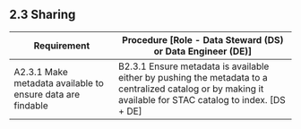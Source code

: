 **2.3 Sharing**
---------------

| **Requirement**                                            | **Procedure** \[Role - Data Steward (DS) or Data Engineer (DE)\]                                                                                             |
|------------------------------------------------------------|--------------------------------------------------------------------------------------------------------------------------------------------------------------|
| A2.3.1 Make metadata available to ensure data are findable | B2.3.1 Ensure metadata is available either by pushing the metadata to a centralized catalog or by making it available for STAC catalog to index. \[DS + DE\] |
